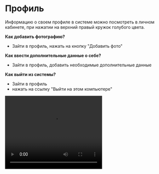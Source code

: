 # Профиль

Информацию о своем профиле в системе можно посмотреть в личном кабинете, при нажатии на верхний правый кружок голубого цвета. 

**Как добавить фотографию?**
- Зайти в профиль, нажать на кнопку "Добавить фото"

**Как ввести дополнительные данные о себе?**
- Зайти в профиль, добавить необходимые дополнительные данные

**Как выйти из системы?**
- Зайти в профиль
- нажать на ссылку "Выйти на этом компьютере"


<video width="320" height="240" controls=true src="https://s3-eu-west-1.amazonaws.com/edu-prod/video/help_videos/13.mp4" type="video/mp4" />